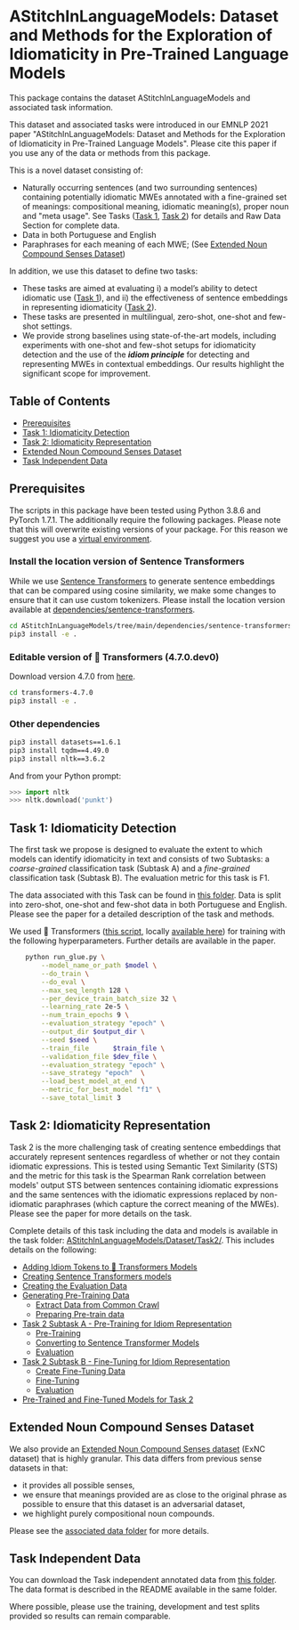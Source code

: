 
# AStitchInLanguageModels: Dataset and Methods for the Exploration of Idiomaticity in Pre-Trained Language Models

This package contains the dataset AStitchInLanguageModels and associated task information. 

This dataset and associated tasks were introduced in our EMNLP 2021 paper "AStitchInLanguageModels: Dataset and Methods for the Exploration of Idiomaticity in Pre-Trained Language Models". Please cite this paper if you use any of the data or methods from this package. 

This is a novel dataset consisting of: 
* Naturally occurring sentences (and two surrounding sentences) containing potentially idiomatic MWEs annotated with a fine-grained set of meanings: compositional meaning, idiomatic meaning(s), proper noun and "meta usage". See Tasks ([Task 1](https://github.com/H-TayyarMadabushi/AStitchInLanguageModels/blob/main/README.md#task-1-idiomaticity-detection), [Task 2](https://github.com/H-TayyarMadabushi/AStitchInLanguageModels/blob/main/README.md#task-2-idiomaticity-representation)) for details and Raw Data Section for complete data.
* Data in both Portuguese and English
* Paraphrases for each meaning of each MWE; (See [Extended Noun Compound Senses Dataset](#Extended-Noun-Compound-Senses-Dataset))

In addition, we use this dataset to define two tasks:
* These tasks are aimed at evaluating i) a model’s ability to detect idiomatic use ([Task 1](https://github.com/H-TayyarMadabushi/AStitchInLanguageModels/blob/main/README.md#task-1-idiomaticity-detection)), and ii) the effectiveness of sentence embeddings in representing idiomaticity ([Task 2](https://github.com/H-TayyarMadabushi/AStitchInLanguageModels/blob/main/README.md#task-2-idiomaticity-representation)).
* These tasks are presented in multilingual, zero-shot, one-shot and few-shot settings.
* We provide strong baselines using state-of-the-art models, including experiments with one-shot and few-shot setups for idiomaticity detection and the use of the ***idiom principle*** for detecting and representing MWEs in contextual embeddings. Our results highlight the significant scope for improvement.

## Table of Contents

* [Prerequisites](https://github.com/H-TayyarMadabushi/AStitchInLanguageModels/blob/main/README.md#prerequisites)
* [Task 1: Idiomaticity Detection](https://github.com/H-TayyarMadabushi/AStitchInLanguageModels#task-1-idiomaticity-detection)
* [Task 2: Idiomaticity Representation](https://github.com/H-TayyarMadabushi/AStitchInLanguageModels#task-2-idiomaticity-representation)
* [Extended Noun Compound Senses Dataset](https://github.com/H-TayyarMadabushi/AStitchInLanguageModels#extended-noun-compound-senses-dataset)
* [Task Independent Data](https://github.com/H-TayyarMadabushi/AStitchInLanguageModels/blob/main/README.md#task-independent-data)

## Prerequisites 

The scripts in this package have been tested using Python 3.8.6 and PyTorch 1.7.1. The additionally require the following packages. Please note that this will overwrite existing versions of your package. For this reason we suggest you use a [virtual environment](https://docs.python.org/3/library/venv.html).

### Install the location version of Sentence Transformers
While we use [Sentence Transformers](https://github.com/UKPLab/sentence-transformers) to generate sentence embeddings that can be compared using cosine similarity, we make some changes to ensure that it can use custom tokenizers. Please install the location version available at [dependencies/sentence-transformers](https://github.com/H-TayyarMadabushi/AStitchInLanguageModels/tree/main/dependencies/sentence-transformers "This path skips through empty directories"). 

```bash 
cd AStitchInLanguageModels/tree/main/dependencies/sentence-transformers
pip3 install -e . 
```

### Editable version of 🤗 Transformers (4.7.0.dev0)

Download version 4.7.0 from [here](https://github.com/huggingface/transformers/releases/tag/v4.7.0).
```bash
cd transformers-4.7.0
pip3 install -e . 
```


### Other dependencies

```bash
pip3 install datasets==1.6.1
pip3 install tqdm==4.49.0
pip3 install nltk==3.6.2
```
And from your Python prompt:
```python
>>> import nltk
>>> nltk.download('punkt')
```


## Task 1: Idiomaticity Detection

The first task we propose is designed to evaluate the extent to which models can identify idiomaticity in text and consists of two Subtasks: a _coarse-grained_ classification task (Subtask A) and a _fine-grained_ classification task (Subtask B). The evaluation metric for this task is F1. 

The data associated with this Task can be found in [this folder](https://github.com/H-TayyarMadabushi/AStitchInLanguageModels/tree/main/Dataset/Task1). Data is split into zero-shot, one-shot and few-shot data in both Portuguese and English. Please see the paper for a detailed description of the task and methods. 

We used 🤗 Transformers ([this script](https://github.com/huggingface/transformers/blob/62ba3b6b43975e759851336b566852252be00669/examples/pytorch/text-classification/run_glue.py), locally [available here](https://github.com/H-TayyarMadabushi/AStitchInLanguageModels/blob/main/Dataset/Task2/Utils/run_glue.py "run_glue.py")) for training with the following hyperparameters. Further details are available in the paper. 


```bash
    python run_glue.py \
    	--model_name_or_path $model \
    	--do_train \
    	--do_eval \
    	--max_seq_length 128 \
    	--per_device_train_batch_size 32 \
    	--learning_rate 2e-5 \
    	--num_train_epochs 9 \
    	--evaluation_strategy "epoch" \
    	--output_dir $output_dir \
    	--seed $seed \
    	--train_file      $train_file \
    	--validation_file $dev_file \
        --evaluation_strategy "epoch" \
        --save_strategy "epoch"  \
        --load_best_model_at_end \
        --metric_for_best_model "f1" \
        --save_total_limit 3
```



## Task 2: Idiomaticity Representation

Task 2 is the more challenging task of creating sentence embeddings that accurately represent sentences regardless of whether or not they contain idiomatic expressions. This is tested using Semantic Text Similarity (STS) and the metric for this task is the Spearman Rank correlation between models' output STS between sentences containing idiomatic expressions and the same sentences with the idiomatic expressions replaced by non-idiomatic paraphrases (which capture the correct meaning of the MWEs). Please see the paper for more details on the task. 

Complete details of this task including the data and models is available in the task folder: [AStitchInLanguageModels/Dataset/Task2/](https://github.com/H-TayyarMadabushi/AStitchInLanguageModels/tree/main/Dataset/Task2). This includes details on the following: 

-   [Adding Idiom Tokens to  🤗  Transformers Models](https://github.com/H-TayyarMadabushi/AStitchInLanguageModels/blob/main/Dataset/Task2/README.md#adding-idiom-tokens-to--transformers-models)
-   [Creating Sentence Transformers models](https://github.com/H-TayyarMadabushi/AStitchInLanguageModels/blob/main/Dataset/Task2/README.md#creating-sentence-transformers-models)
-   [Creating the Evaluation Data](https://github.com/H-TayyarMadabushi/AStitchInLanguageModels/blob/main/Dataset/Task2/README.md#creating-the-evaluation-data)
-   [Generating Pre-Training Data](https://github.com/H-TayyarMadabushi/AStitchInLanguageModels/blob/main/Dataset/Task2/README.md#generating-pre-training-data)
    -   [Extract Data from Common Crawl](https://github.com/H-TayyarMadabushi/AStitchInLanguageModels/blob/main/Dataset/Task2/README.md#extract-data-from-common-crawl)
    -   [Preparing Pre-train data](https://github.com/H-TayyarMadabushi/AStitchInLanguageModels/blob/main/Dataset/Task2/README.md#preparing-pre-train-data)
-   [Task 2 Subtask A - Pre-Training for Idiom Representation](https://github.com/H-TayyarMadabushi/AStitchInLanguageModels/blob/main/Dataset/Task2/README.md#subtask-a---pre-training-for-idiom-representation)
    -   [Pre-Training](https://github.com/H-TayyarMadabushi/AStitchInLanguageModels/blob/main/Dataset/Task2/README.md#pre-training)
    -   [Converting to Sentence Transformer Models](https://github.com/H-TayyarMadabushi/AStitchInLanguageModels/blob/main/Dataset/Task2/README.md#converting-to-sentence-transformer-models)
    -   [Evaluation](https://github.com/H-TayyarMadabushi/AStitchInLanguageModels/blob/main/Dataset/Task2/README.md#evaluation)
-   [Task 2 Subtask B - Fine-Tuning for Idiom Representation](https://github.com/H-TayyarMadabushi/AStitchInLanguageModels/blob/main/Dataset/Task2/README.md#subtask-b---fine-tuning-for-idiom-representation)
    -   [Create Fine-Tuning Data](https://github.com/H-TayyarMadabushi/AStitchInLanguageModels/blob/main/Dataset/Task2/README.md#create-fine-tuning-data)
    -   [Fine-Tuning](https://github.com/H-TayyarMadabushi/AStitchInLanguageModels/blob/main/Dataset/Task2/README.md#fine-tuning)
    -   [Evaluation](https://github.com/H-TayyarMadabushi/AStitchInLanguageModels/blob/main/Dataset/Task2/README.md#evaluation-1)
-   [Pre-Trained and Fine-Tuned Models for Task 2](https://github.com/H-TayyarMadabushi/AStitchInLanguageModels/blob/main/Dataset/Task2/README.md#pre-trained-and-fine-tuned-models)



## Extended Noun Compound Senses Dataset

We also provide an [Extended Noun Compound Senses dataset](https://github.com/H-TayyarMadabushi/AStitchInLanguageModels/tree/main/Dataset/Extended_Noun_Compound_Senses_Dataset) (ExNC dataset) that is highly granular. This data differs from previous sense datasets in that: 
 * it provides all possible senses,
 * we ensure that meanings provided are as close to the original phrase as possible to ensure that this dataset is an adversarial dataset, 
 * we highlight purely compositional noun compounds. 

Please see the [associated data folder](https://github.com/H-TayyarMadabushi/AStitchInLanguageModels/tree/main/Dataset/Extended_Noun_Compound_Senses_Dataset) for more details. 

## Task Independent Data

You can download the Task independent annotated data from [this folder](https://github.com/H-TayyarMadabushi/AStitchInLanguageModels/tree/main/Dataset/TaskIndependentData). The data format is described in the README available in the same folder. 

Where possible, please use the training, development and test splits provided so results can remain comparable.


